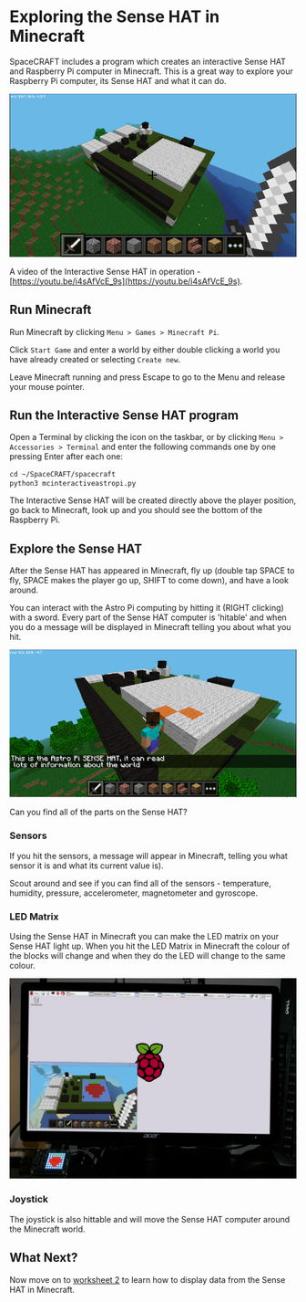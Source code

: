 # Exploring the Sense HAT in Minecraft

SpaceCRAFT includes a program which creates an interactive Sense HAT and Raspberry Pi computer in Minecraft. This is a great way to explore your Raspberry Pi computer, its Sense HAT and what it can do.

![Minecraft Interactive Astro Pi](images/astropimc.png)

A video of the Interactive Sense HAT in operation - [https://youtu.be/i4sAfVcE_9s](https://youtu.be/i4sAfVcE_9s).

## Run Minecraft

Run Minecraft by clicking `Menu > Games > Minecraft Pi`.

Click `Start Game` and enter a world by either double clicking a world you have already created or selecting `Create new`.

Leave Minecraft running and press Escape to go to the Menu and release your mouse pointer.

## Run the Interactive Sense HAT program

Open a Terminal by clicking the icon on the taskbar, or by clicking `Menu > Accessories > Terminal` and enter the following commands one by one pressing Enter after each one:

```
cd ~/SpaceCRAFT/spacecraft
python3 mcinteractiveastropi.py
```

The Interactive Sense HAT will be created directly above the player position, go back to Minecraft, look up and you should see the bottom of the Raspberry Pi. 

## Explore the Sense HAT

After the Sense HAT has appeared in Minecraft, fly up (double tap SPACE to fly, SPACE makes the player go up, SHIFT to come down), and have a look around.

You can interact with the Astro Pi computing by hitting it (RIGHT clicking) with a sword. Every part of the Sense HAT computer is 'hitable' and when you do a message will be displayed in Minecraft telling you about what you hit.  

![Interative Sense HAT](images/interactivepi.png)

Can you find all of the parts on the Sense HAT?

### Sensors

If you hit the sensors, a message will appear in Minecraft, telling you what sensor it is and what its current value is).

Scout around and see if you can find all of the sensors - temperature, humidity, pressure, accelerometer, magnetometer and gyroscope.

### LED Matrix

Using the Sense HAT in Minecraft you can make the LED matrix on your Sense HAT light up. When you hit the LED Matrix in Minecraft the colour of the blocks will change and when they do the LED will change to the same colour.

![Sense HAT LED Matrix](images/astropimcled.png)

### Joystick

The joystick is also hittable and will move the Sense HAT computer around the Minecraft world. 

## What Next?
Now move on to [worksheet 2](worksheet2.md) to learn how to display data from the Sense HAT in Minecraft.
